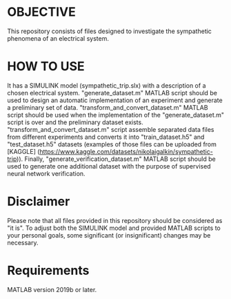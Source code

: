 # OBJECTIVE

This repository consists of files designed to investigate the sympathetic phenomena of an electrical system. 

# HOW TO USE

It has a SIMULINK model (sympathetic_trip.slx) with a description of a chosen electrical system. "generate_dataset.m" MATLAB script should be used to design an automatic implementation of an experiment and generate a preliminary set of data. "transform_and_convert_dataset.m" MATLAB script should be used when the implementation of the "generate_dataset.m" script is over and the preliminary dataset exists. "transform_and_convert_dataset.m" script assemble separated data files from different experiments and converts it into "train_dataset.h5" and "test_dataset.h5" datasets (examples of those files can be uploaded from [KAGGLE] (https://www.kaggle.com/datasets/nikolaigalkin/sympathetic-trip)). Finally, "generate_verification_dataset.m" MATLAB script should be used to generate one additional dataset with the purpose of supervised neural network verification.

# Disclaimer
Please note that all files provided in this repository should be considered as "it is". To adjust both the SIMULINK model and provided MATLAB scripts to your personal goals, some significant (or insignificant) changes may be necessary.

# Requirements
MATLAB version 2019b or later.

